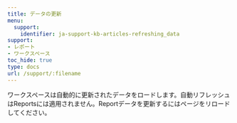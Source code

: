 ```yaml
---
title: データの更新
menu:
  support:
    identifier: ja-support-kb-articles-refreshing_data
support:
- レポート
- ワークスペース
toc_hide: true
type: docs
url: /support/:filename
---
```


ワークスペースは自動的に更新されたデータをロードします。自動リフレッシュはReportsには適用されません。Reportデータを更新するにはページをリロードしてください。